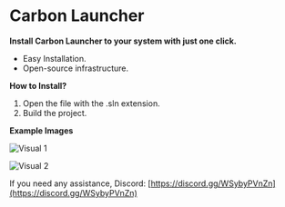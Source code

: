# Carbon Launcher

**Install Carbon Launcher to your system with just one click.**
- Easy Installation.
- Open-source infrastructure.

**How to Install?**
1. Open the file with the .sln extension.
2. Build the project.

**Example Images**
<p align="left">
  <img src="https://i.imgur.com/RAirC8O.png" alt="Visual 1">
</p>
<p align="left">
  <img src="https://i.imgur.com/h0FJVgr.png" alt="Visual 2">
</p>

If you need any assistance,
Discord: [https://discord.gg/WSybyPVnZn](https://discord.gg/WSybyPVnZn)

